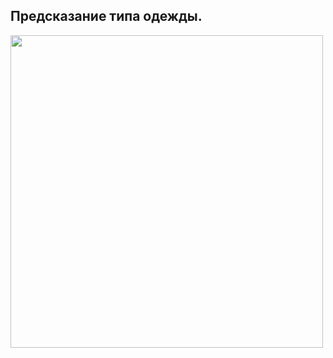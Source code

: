 **Предсказание типа одежды.**
----

<center> <img src=https://www.freak-butik.ru/photo_content/75.jpg align="left" width="500"/> </center>
